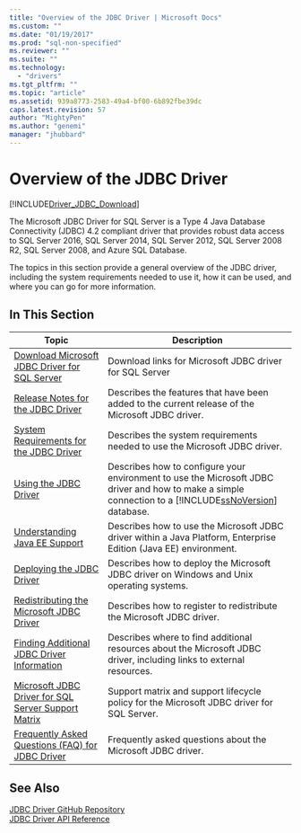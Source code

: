 ```yaml
---
title: "Overview of the JDBC Driver | Microsoft Docs"
ms.custom: ""
ms.date: "01/19/2017"
ms.prod: "sql-non-specified"
ms.reviewer: ""
ms.suite: ""
ms.technology: 
  - "drivers"
ms.tgt_pltfrm: ""
ms.topic: "article"
ms.assetid: 939a8773-2583-49a4-bf00-6b892fbe39dc
caps.latest.revision: 57
author: "MightyPen"
ms.author: "genemi"
manager: "jhubbard"
---
```

# Overview of the JDBC Driver
[!INCLUDE[Driver_JDBC_Download](../../includes/driver_jdbc_download.md)]

  The Microsoft JDBC Driver for SQL Server is a Type 4 Java Database Connectivity (JDBC) 4.2 compliant driver that provides robust data access to SQL Server 2016, SQL Server 2014, SQL Server 2012, SQL Server 2008 R2, SQL Server 2008, and Azure SQL Database.  
  
 The topics in this section provide a general overview of the JDBC driver, including the system requirements needed to use it, how it can be used, and where you can go for more information.  
  
## In This Section  
  
|Topic|Description|  
|-----------|-----------------|  
|[Download Microsoft JDBC Driver for SQL Server](../../connect/jdbc/download-microsoft-jdbc-driver-for-sql-server.md)|Download links for Microsoft JDBC driver for SQL Server|  
|[Release Notes for the JDBC Driver](../../connect/jdbc/release-notes-for-the-jdbc-driver.md)|Describes the features that have been added to the current release of the Microsoft JDBC driver.|  
|[System Requirements for the JDBC Driver](../../connect/jdbc/system-requirements-for-the-jdbc-driver.md)|Describes the system requirements needed to use the Microsoft JDBC driver.|  
|[Using the JDBC Driver](../../connect/jdbc/using-the-jdbc-driver.md)|Describes how to configure your environment to use the Microsoft JDBC driver and how to make a simple connection to a [!INCLUDE[ssNoVersion](../../includes/ssnoversion_md.md)] database.|  
|[Understanding Java EE Support](../../connect/jdbc/understanding-java-ee-support.md)|Describes how to use the Microsoft JDBC driver within a Java Platform, Enterprise Edition (Java EE) environment.|  
|[Deploying the JDBC Driver](../../connect/jdbc/deploying-the-jdbc-driver.md)|Describes how to deploy the Microsoft JDBC driver on Windows and Unix operating systems.|  
|[Redistributing the Microsoft JDBC Driver](../../connect/jdbc/redistributing-the-microsoft-jdbc-driver.md)|Describes how to register to redistribute the Microsoft JDBC driver.|  
|[Finding Additional JDBC Driver Information](../../connect/jdbc/finding-additional-jdbc-driver-information.md)|Describes where to find additional resources about the Microsoft JDBC driver, including links to external resources.|  
|[Microsoft JDBC Driver for SQL Server Support Matrix](../../connect/jdbc/microsoft-jdbc-driver-for-sql-server-support-matrix.md)|Support matrix and support lifecycle policy for the Microsoft JDBC driver for SQL Server.|  
|[Frequently Asked Questions &#40;FAQ&#41; for JDBC Driver](../../connect/jdbc/frequently-asked-questions-faq-for-jdbc-driver.md)|Frequently asked questions about the Microsoft JDBC driver.|  
  
## See Also  
 [JDBC Driver GitHub Repository](https://github.com/microsoft/mssql-jdbc)  
 [JDBC Driver API Reference](../../connect/jdbc/reference/jdbc-driver-api-reference.md)  
  
  
